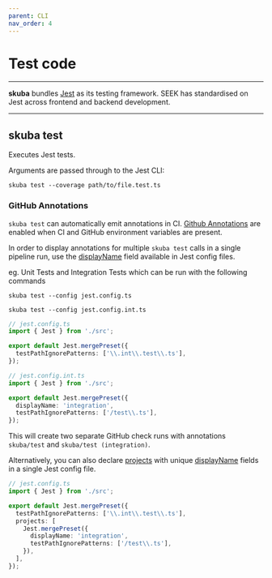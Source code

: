 ```yaml
---
parent: CLI
nav_order: 4
---
```


# Test code

---

**skuba** bundles [Jest] as its testing framework.
SEEK has standardised on Jest across frontend and backend development.

---

## skuba test

Executes Jest tests.

Arguments are passed through to the Jest CLI:

```shell
skuba test --coverage path/to/file.test.ts
```

### GitHub Annotations

`skuba test` can automatically emit annotations in CI. [Github Annotations] are enabled when CI and GitHub environment variables are present.

In order to display annotations for multiple `skuba test` calls in a single pipeline run, use the [displayName] field available in Jest config files.

eg. Unit Tests and Integration Tests which can be run with the following commands

`skuba test --config jest.config.ts`

`skuba test --config jest.config.int.ts`

```typescript
// jest.config.ts
import { Jest } from './src';

export default Jest.mergePreset({
  testPathIgnorePatterns: ['\\.int\\.test\\.ts'],
});
```

```typescript
// jest.config.int.ts
import { Jest } from './src';

export default Jest.mergePreset({
  displayName: 'integration',
  testPathIgnorePatterns: ['/test\\.ts'],
});
```

This will create two separate GitHub check runs with annotations `skuba/test` and `skuba/test (integration)`.

Alternatively, you can also declare [projects] with unique [displayName] fields in a single Jest config file.

```typescript
// jest.config.ts
import { Jest } from './src';

export default Jest.mergePreset({
  testPathIgnorePatterns: ['\\.int\\.test\\.ts'],
  projects: [
    Jest.mergePreset({
      displayName: 'integration',
      testPathIgnorePatterns: ['/test\\.ts'],
    }),
  ],
});
```

[displayname]: https://jestjs.io/docs/configuration#displayname-string-object
[github annotations]: ../deep-dives/github.md#github-annotations
[jest]: https://jestjs.io
[projects]: https://jestjs.io/docs/configuration#projects-arraystring--projectconfig

